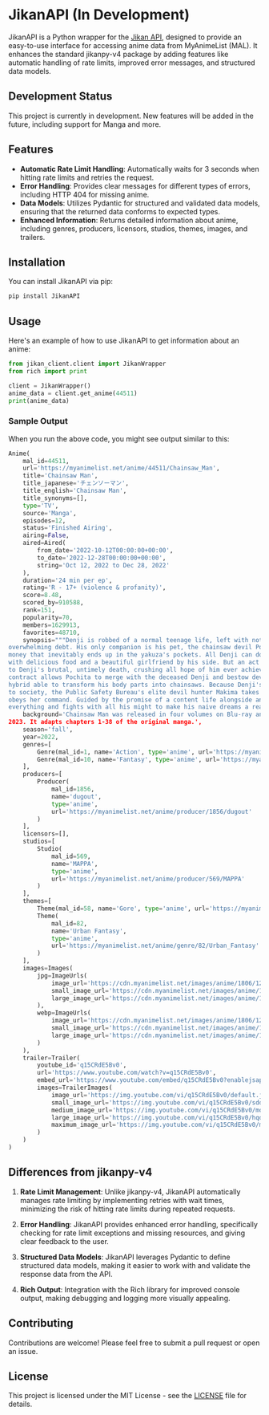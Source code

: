# JikanAPI (In Development)

JikanAPI is a Python wrapper for the [Jikan API](https://jikan.moe/), designed to provide an easy-to-use interface for accessing anime data from MyAnimeList (MAL). It enhances the standard jikanpy-v4 package by adding features like automatic handling of rate limits, improved error messages, and structured data models.

## Development Status

This project is currently in development. New features will be added in the future, including support for Manga and more.

## Features

- **Automatic Rate Limit Handling**: Automatically waits for 3 seconds when hitting rate limits and retries the request.
- **Error Handling**: Provides clear messages for different types of errors, including HTTP 404 for missing anime.
- **Data Models**: Utilizes Pydantic for structured and validated data models, ensuring that the returned data conforms to expected types.
- **Enhanced Information**: Returns detailed information about anime, including genres, producers, licensors, studios, themes, images, and trailers.

## Installation

You can install JikanAPI via pip:

```bash
pip install JikanAPI
```

## Usage

Here's an example of how to use JikanAPI to get information about an anime:

```python
from jikan_client.client import JikanWrapper
from rich import print

client = JikanWrapper()
anime_data = client.get_anime(44511)
print(anime_data)
```

### Sample Output

When you run the above code, you might see output similar to this:

```py
Anime(
    mal_id=44511,
    url='https://myanimelist.net/anime/44511/Chainsaw_Man',
    title='Chainsaw Man',
    title_japanese='チェンソーマン',
    title_english='Chainsaw Man',
    title_synonyms=[],
    type='TV',
    source='Manga',
    episodes=12,
    status='Finished Airing',
    airing=False,
    aired=Aired(
        from_date='2022-10-12T00:00:00+00:00',
        to_date='2022-12-28T00:00:00+00:00',
        string='Oct 12, 2022 to Dec 28, 2022'
    ),
    duration='24 min per ep',
    rating='R - 17+ (violence & profanity)',
    score=8.48,
    scored_by=910588,
    rank=151,
    popularity=70,
    members=1629913,
    favorites=48710,
    synopsis="""Denji is robbed of a normal teenage life, left with nothing but his deadbeat father's
overwhelming debt. His only companion is his pet, the chainsaw devil Pochita, with whom he slays devils for
money that inevitably ends up in the yakuza's pockets. All Denji can do is dream of a good, simple life: one
with delicious food and a beautiful girlfriend by his side. But an act of greedy betrayal by the yakuza leads
to Denji's brutal, untimely death, crushing all hope of him ever achieving happiness.\n\nRemarkably, an old
contract allows Pochita to merge with the deceased Denji and bestow devil powers on him, changing him into a
hybrid able to transform his body parts into chainsaws. Because Denji's new abilities pose a significant risk
to society, the Public Safety Bureau's elite devil hunter Makima takes him in, letting him live as long as he
obeys her command. Guided by the promise of a content life alongside an attractive woman, Denji devotes
everything and fights with all his might to make his naive dreams a reality""",
    background='Chainsaw Man was released in four volumes on Blu-ray and DVD from January 27, 2023 to April 28,
2023. It adapts chapters 1-38 of the original manga.',
    season='fall',
    year=2022,
    genres=[
        Genre(mal_id=1, name='Action', type='anime', url='https://myanimelist.net/anime/genre/1/Action'),
        Genre(mal_id=10, name='Fantasy', type='anime', url='https://myanimelist.net/anime/genre/10/Fantasy')
    ],
    producers=[
        Producer(
            mal_id=1856,
            name='dugout',
            type='anime',
            url='https://myanimelist.net/anime/producer/1856/dugout'
        )
    ],
    licensors=[],
    studios=[
        Studio(
            mal_id=569,
            name='MAPPA',
            type='anime',
            url='https://myanimelist.net/anime/producer/569/MAPPA'
        )
    ],
    themes=[
        Theme(mal_id=58, name='Gore', type='anime', url='https://myanimelist.net/anime/genre/58/Gore'),
        Theme(
            mal_id=82,
            name='Urban Fantasy',
            type='anime',
            url='https://myanimelist.net/anime/genre/82/Urban_Fantasy'
        )
    ],
    images=Images(
        jpg=ImageUrls(
            image_url='https://cdn.myanimelist.net/images/anime/1806/126216.jpg',
            small_image_url='https://cdn.myanimelist.net/images/anime/1806/126216t.jpg',
            large_image_url='https://cdn.myanimelist.net/images/anime/1806/126216l.jpg'
        ),
        webp=ImageUrls(
            image_url='https://cdn.myanimelist.net/images/anime/1806/126216.webp',
            small_image_url='https://cdn.myanimelist.net/images/anime/1806/126216t.webp',
            large_image_url='https://cdn.myanimelist.net/images/anime/1806/126216l.webp'
        )
    ),
    trailer=Trailer(
        youtube_id='q15CRdE5Bv0',
        url='https://www.youtube.com/watch?v=q15CRdE5Bv0',
        embed_url='https://www.youtube.com/embed/q15CRdE5Bv0?enablejsapi=1&wmode=opaque&autoplay=1',
        images=TrailerImages(
            image_url='https://img.youtube.com/vi/q15CRdE5Bv0/default.jpg',
            small_image_url='https://img.youtube.com/vi/q15CRdE5Bv0/sddefault.jpg',
            medium_image_url='https://img.youtube.com/vi/q15CRdE5Bv0/mqdefault.jpg',
            large_image_url='https://img.youtube.com/vi/q15CRdE5Bv0/hqdefault.jpg',
            maximum_image_url='https://img.youtube.com/vi/q15CRdE5Bv0/maxresdefault.jpg'
        )
    )
)
```

## Differences from jikanpy-v4

1. **Rate Limit Management**: Unlike jikanpy-v4, JikanAPI automatically manages rate limiting by implementing retries with wait times, minimizing the risk of hitting rate limits during repeated requests.

2. **Error Handling**: JikanAPI provides enhanced error handling, specifically checking for rate limit exceptions and missing resources, and giving clear feedback to the user.

3. **Structured Data Models**: JikanAPI leverages Pydantic to define structured data models, making it easier to work with and validate the response data from the API.

4. **Rich Output**: Integration with the Rich library for improved console output, making debugging and logging more visually appealing.

## Contributing

Contributions are welcome! Please feel free to submit a pull request or open an issue.

## License

This project is licensed under the MIT License - see the [LICENSE](LICENSE) file for details.
